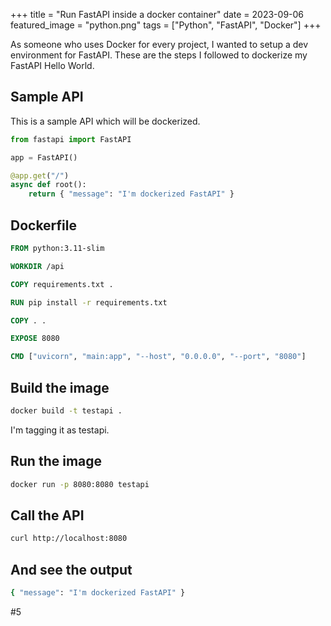 +++
title = "Run FastAPI inside a docker container"
date = 2023-09-06
featured_image = "python.png"
tags = ["Python", "FastAPI", "Docker"]
+++


As someone who uses Docker for every project, I wanted to setup a dev environment for FastAPI. These are the steps I followed to dockerize my FastAPI Hello World.

## Sample API

This is a sample API which will be dockerized.

```python
from fastapi import FastAPI

app = FastAPI()

@app.get("/")
async def root():
    return { "message": "I'm dockerized FastAPI" }
```

## Dockerfile

```dockerfile
FROM python:3.11-slim

WORKDIR /api

COPY requirements.txt .

RUN pip install -r requirements.txt

COPY . .

EXPOSE 8080

CMD ["uvicorn", "main:app", "--host", "0.0.0.0", "--port", "8080"]
```

## Build the image

```bash
docker build -t testapi .
```

I'm tagging it as testapi.

## Run the image

```bash
docker run -p 8080:8080 testapi
```

## Call the API

```bash
curl http://localhost:8080
```

## And see the output

```bash
{ "message": "I'm dockerized FastAPI" }
```

#5
